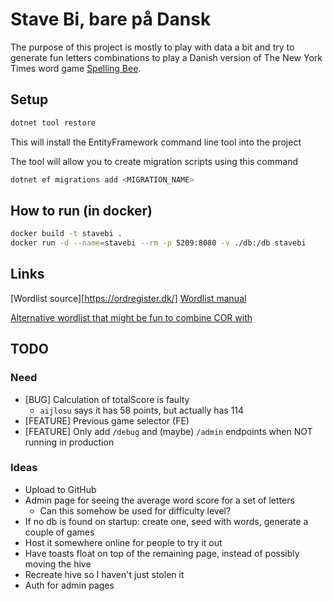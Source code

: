 # Stave Bi, bare på Dansk

The purpose of this project is mostly to play with data a bit and try to generate fun letters combinations to play a Danish version of The New York Times word game [Spelling Bee](https://www.nytimes.com/puzzles/spelling-bee).

## Setup

```sh
dotnet tool restore
```

This will install the EntityFramework command line tool into the project

The tool will allow you to create migration scripts using this command
```sh
dotnet ef migrations add <MIGRATION_NAME>
```

## How to run (in docker)

```sh
docker build -t stavebi .
docker run -d --name=stavebi --rm -p 5209:8080 -v ./db:/db stavebi
```


## Links

[Wordlist source][https://ordregister.dk/]
[Wordlist manual](https://ordregister.dk/doc/COR.html)

[Alternative wordlist that might be fun to combine COR with](https://korpus.dsl.dk/resources/licences/dsl-open.html)


## TODO

### Need

- [BUG] Calculation of totalScore is faulty
  * `aijlosu` says it has 58 points, but actually has 114
- [FEATURE] Previous game selector (FE)
- [FEATURE] Only add `/debug` and (maybe) `/admin` endpoints when NOT running in production

### Ideas

- Upload to GitHub
- Admin page for seeing the average word score for a set of letters
  * Can this somehow be used for difficulty level?
- If no db is found on startup: create one, seed with words, generate a couple of games
- Host it somewhere online for people to try it out
- Have toasts float on top of the remaining page, instead of possibly moving the hive
- Recreate hive so I haven't just stolen it
- Auth for admin pages
